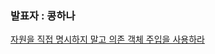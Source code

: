 ### 발표자 : 콩하나

[자원을 직접 명시하지 말고 의존 객체 주입을 사용하라](https://vivid-cyclone-180.notion.site/05-d1e4a3d6259b4d5bba4f19ea76240035)


